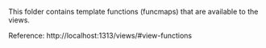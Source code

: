 This folder contains template functions (funcmaps) that are available to the
views.

Reference: http://localhost:1313/views/#view-functions